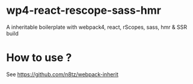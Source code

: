 # wp4-react-rescope-sass-hmr

A inheritable boilerplate with webpack4, react, rScopes, sass, hmr & SSR build

# How to use ?

See https://github.com/n8tz/webpack-inherit